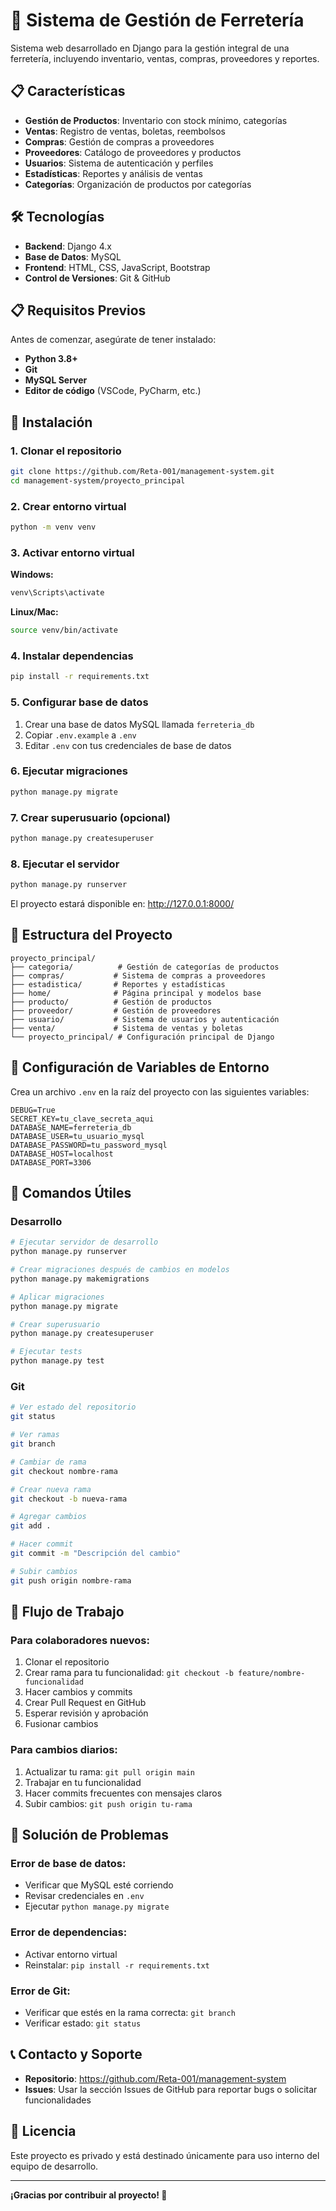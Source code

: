 # 🏪 Sistema de Gestión de Ferretería

Sistema web desarrollado en Django para la gestión integral de una ferretería, incluyendo inventario, ventas, compras, proveedores y reportes.

## 📋 Características

- **Gestión de Productos**: Inventario con stock mínimo, categorías
- **Ventas**: Registro de ventas, boletas, reembolsos
- **Compras**: Gestión de compras a proveedores
- **Proveedores**: Catálogo de proveedores y productos
- **Usuarios**: Sistema de autenticación y perfiles
- **Estadísticas**: Reportes y análisis de ventas
- **Categorías**: Organización de productos por categorías

## 🛠️ Tecnologías

- **Backend**: Django 4.x
- **Base de Datos**: MySQL
- **Frontend**: HTML, CSS, JavaScript, Bootstrap
- **Control de Versiones**: Git & GitHub

## 📋 Requisitos Previos

Antes de comenzar, asegúrate de tener instalado:

- **Python 3.8+**
- **Git**
- **MySQL Server**
- **Editor de código** (VSCode, PyCharm, etc.)

## 🚀 Instalación

### 1. Clonar el repositorio
```bash
git clone https://github.com/Reta-001/management-system.git
cd management-system/proyecto_principal
```

### 2. Crear entorno virtual
```bash
python -m venv venv
```

### 3. Activar entorno virtual
**Windows:**
```bash
venv\Scripts\activate
```

**Linux/Mac:**
```bash
source venv/bin/activate
```

### 4. Instalar dependencias
```bash
pip install -r requirements.txt
```

### 5. Configurar base de datos
1. Crear una base de datos MySQL llamada `ferreteria_db`
2. Copiar `.env.example` a `.env`
3. Editar `.env` con tus credenciales de base de datos

### 6. Ejecutar migraciones
```bash
python manage.py migrate
```

### 7. Crear superusuario (opcional)
```bash
python manage.py createsuperuser
```

### 8. Ejecutar el servidor
```bash
python manage.py runserver
```

El proyecto estará disponible en: http://127.0.0.1:8000/

## 📁 Estructura del Proyecto

```
proyecto_principal/
├── categoria/          # Gestión de categorías de productos
├── compras/           # Sistema de compras a proveedores
├── estadistica/       # Reportes y estadísticas
├── home/              # Página principal y modelos base
├── producto/          # Gestión de productos
├── proveedor/         # Gestión de proveedores
├── usuario/           # Sistema de usuarios y autenticación
├── venta/             # Sistema de ventas y boletas
└── proyecto_principal/ # Configuración principal de Django
```

## 🔧 Configuración de Variables de Entorno

Crea un archivo `.env` en la raíz del proyecto con las siguientes variables:

```env
DEBUG=True
SECRET_KEY=tu_clave_secreta_aqui
DATABASE_NAME=ferreteria_db
DATABASE_USER=tu_usuario_mysql
DATABASE_PASSWORD=tu_password_mysql
DATABASE_HOST=localhost
DATABASE_PORT=3306
```

## 📝 Comandos Útiles

### Desarrollo
```bash
# Ejecutar servidor de desarrollo
python manage.py runserver

# Crear migraciones después de cambios en modelos
python manage.py makemigrations

# Aplicar migraciones
python manage.py migrate

# Crear superusuario
python manage.py createsuperuser

# Ejecutar tests
python manage.py test
```

### Git
```bash
# Ver estado del repositorio
git status

# Ver ramas
git branch

# Cambiar de rama
git checkout nombre-rama

# Crear nueva rama
git checkout -b nueva-rama

# Agregar cambios
git add .

# Hacer commit
git commit -m "Descripción del cambio"

# Subir cambios
git push origin nombre-rama
```

## 🤝 Flujo de Trabajo

### Para colaboradores nuevos:
1. Clonar el repositorio
2. Crear rama para tu funcionalidad: `git checkout -b feature/nombre-funcionalidad`
3. Hacer cambios y commits
4. Crear Pull Request en GitHub
5. Esperar revisión y aprobación
6. Fusionar cambios

### Para cambios diarios:
1. Actualizar tu rama: `git pull origin main`
2. Trabajar en tu funcionalidad
3. Hacer commits frecuentes con mensajes claros
4. Subir cambios: `git push origin tu-rama`

## 🐛 Solución de Problemas

### Error de base de datos:
- Verificar que MySQL esté corriendo
- Revisar credenciales en `.env`
- Ejecutar `python manage.py migrate`

### Error de dependencias:
- Activar entorno virtual
- Reinstalar: `pip install -r requirements.txt`

### Error de Git:
- Verificar que estés en la rama correcta: `git branch`
- Verificar estado: `git status`

## 📞 Contacto y Soporte

- **Repositorio**: https://github.com/Reta-001/management-system
- **Issues**: Usar la sección Issues de GitHub para reportar bugs o solicitar funcionalidades

## 📄 Licencia

Este proyecto es privado y está destinado únicamente para uso interno del equipo de desarrollo.

---

**¡Gracias por contribuir al proyecto! 🎉** 